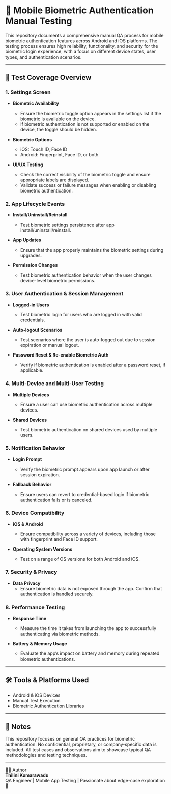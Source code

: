 # 📲 Mobile Biometric Authentication Manual Testing

This repository documents a comprehensive manual QA process for mobile biometric authentication features across Android and iOS platforms. The testing process ensures high reliability, functionality, and security for the biometric login experience, with a focus on different device states, user types, and authentication scenarios.

---

## 🧪 Test Coverage Overview

### 1. **Settings Screen**  
- **Biometric Availability**  
   - Ensure the biometric toggle option appears in the settings list if the biometric is available on the device.
   - If biometric authentication is not supported or enabled on the device, the toggle should be hidden.
  
- **Biometric Options**  
   - iOS: Touch ID, Face ID  
   - Android: Fingerprint, Face ID, or both.

- **UI/UX Testing**  
   - Check the correct visibility of the biometric toggle and ensure appropriate labels are displayed.
   - Validate success or failure messages when enabling or disabling biometric authentication.
  
### 2. **App Lifecycle Events**  
- **Install/Uninstall/Reinstall**  
   - Test biometric settings persistence after app install/uninstall/reinstall.
  
- **App Updates**  
   - Ensure that the app properly maintains the biometric settings during upgrades.

- **Permission Changes**  
   - Test biometric authentication behavior when the user changes device-level biometric permissions.

### 3. **User Authentication & Session Management**  
- **Logged-in Users**  
   - Test biometric login for users who are logged in with valid credentials.

- **Auto-logout Scenarios**  
   - Test scenarios where the user is auto-logged out due to session expiration or manual logout.

- **Password Reset & Re-enable Biometric Auth**  
   - Verify if biometric authentication is enabled after a password reset, if applicable.

### 4. **Multi-Device and Multi-User Testing**  
- **Multiple Devices**  
   - Ensure a user can use biometric authentication across multiple devices.

- **Shared Devices**  
   - Test biometric authentication on shared devices used by multiple users.

### 5. **Notification Behavior**  
- **Login Prompt**  
   - Verify the biometric prompt appears upon app launch or after session expiration.

- **Fallback Behavior**  
   - Ensure users can revert to credential-based login if biometric authentication fails or is canceled.

### 6. **Device Compatibility**  
- **iOS & Android**  
   - Ensure compatibility across a variety of devices, including those with fingerprint and Face ID support.

- **Operating System Versions**  
   - Test on a range of OS versions for both Android and iOS.

### 7. **Security & Privacy**  
- **Data Privacy**  
   - Ensure biometric data is not exposed through the app. Confirm that authentication is handled securely.

### 8. **Performance Testing**  
- **Response Time**  
   - Measure the time it takes from launching the app to successfully authenticating via biometric methods.

- **Battery & Memory Usage**  
   - Evaluate the app’s impact on battery and memory during repeated biometric authentications.

---

## 🛠️ Tools & Platforms Used
- Android & iOS Devices
- Manual Test Execution
- Biometric Authentication Libraries

---

## 📎 Notes
This repository focuses on general QA practices for biometric authentication. No confidential, proprietary, or company-specific data is included. All test cases and observations aim to showcase typical QA methodologies and testing techniques.

---

👩‍💻 Author  
**Thilini Kumarawadu**  
QA Engineer | Mobile App Testing | Passionate about edge-case exploration 🚀
